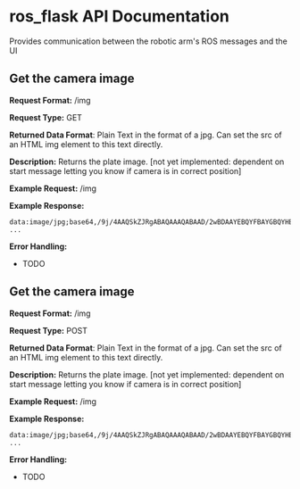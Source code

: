 # ros_flask API Documentation
Provides communication between the robotic arm's ROS messages and the UI

## Get the camera image
**Request Format:** /img

**Request Type:**  GET

**Returned Data Format**: Plain Text in the format of a jpg. Can set the src of an HTML img element to this text directly. 

**Description:** Returns the plate image. [not yet implemented: dependent on start message letting you know if camera is in correct position]

**Example Request:** /img

**Example Response:**

```
data:image/jpg;base64,/9j/4AAQSkZJRgABAQAAAQABAAD/2wBDAAYEBQYFBAYGBQYHBwYIChAKCgkJChQODwwQFxQYGBcUFhYaHSUfGhs ...
```

**Error Handling:**
- TODO

## Get the camera image
**Request Format:** /img

**Request Type:**  POST

**Returned Data Format**: Plain Text in the format of a jpg. Can set the src of an HTML img element to this text directly. 

**Description:** Returns the plate image. [not yet implemented: dependent on start message letting you know if camera is in correct position]

**Example Request:** /img

**Example Response:**

```
data:image/jpg;base64,/9j/4AAQSkZJRgABAQAAAQABAAD/2wBDAAYEBQYFBAYGBQYHBwYIChAKCgkJChQODwwQFxQYGBcUFhYaHSUfGhs ...
```

**Error Handling:**
- TODO